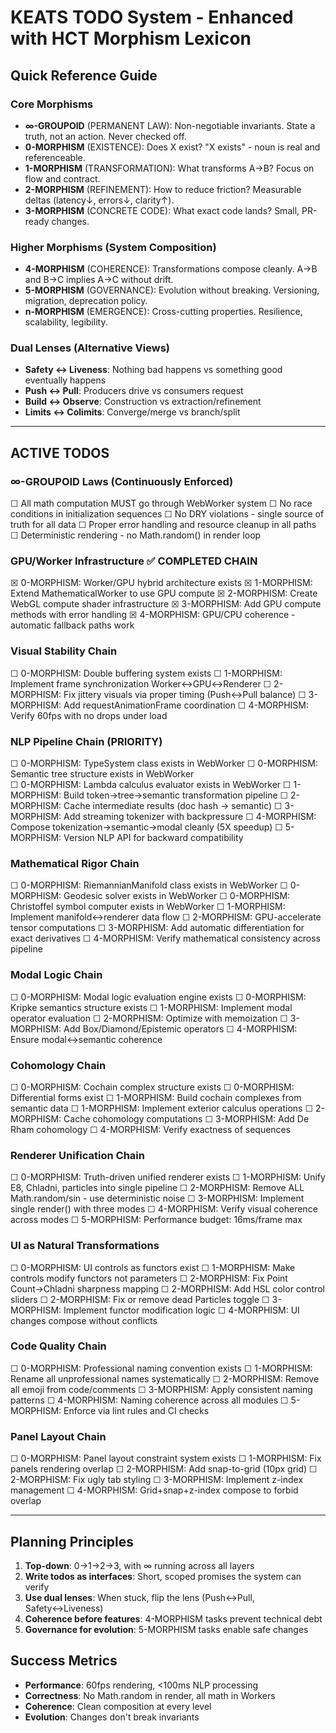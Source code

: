 # KEATS TODO System - Enhanced with HCT Morphism Lexicon

## Quick Reference Guide

### Core Morphisms
- **∞-GROUPOID** (PERMANENT LAW): Non-negotiable invariants. State a truth, not an action. Never checked off.
- **0-MORPHISM** (EXISTENCE): Does X exist? "X exists" - noun is real and referenceable.
- **1-MORPHISM** (TRANSFORMATION): What transforms A→B? Focus on flow and contract.
- **2-MORPHISM** (REFINEMENT): How to reduce friction? Measurable deltas (latency↓, errors↓, clarity↑).
- **3-MORPHISM** (CONCRETE CODE): What exact code lands? Small, PR-ready changes.

### Higher Morphisms (System Composition)
- **4-MORPHISM** (COHERENCE): Transformations compose cleanly. A→B and B→C implies A→C without drift.
- **5-MORPHISM** (GOVERNANCE): Evolution without breaking. Versioning, migration, deprecation policy.
- **n-MORPHISM** (EMERGENCE): Cross-cutting properties. Resilience, scalability, legibility.

### Dual Lenses (Alternative Views)
- **Safety ↔ Liveness**: Nothing bad happens vs something good eventually happens
- **Push ↔ Pull**: Producers drive vs consumers request
- **Build ↔ Observe**: Construction vs extraction/refinement
- **Limits ↔ Colimits**: Converge/merge vs branch/split

---

## ACTIVE TODOS

### ∞-GROUPOID Laws (Continuously Enforced)
☐ All math computation MUST go through WebWorker system
☐ No race conditions in initialization sequences
☐ No DRY violations - single source of truth for all data
☐ Proper error handling and resource cleanup in all paths
☐ Deterministic rendering - no Math.random() in render loop

### GPU/Worker Infrastructure ✅ COMPLETED CHAIN
☒ 0-MORPHISM: Worker/GPU hybrid architecture exists
☒ 1-MORPHISM: Extend MathematicalWorker to use GPU compute
☒ 2-MORPHISM: Create WebGL compute shader infrastructure
☒ 3-MORPHISM: Add GPU compute methods with error handling
☒ 4-MORPHISM: GPU/CPU coherence - automatic fallback paths work

### Visual Stability Chain
☐ 0-MORPHISM: Double buffering system exists
☐ 1-MORPHISM: Implement frame synchronization Worker↔GPU↔Renderer
☐ 2-MORPHISM: Fix jittery visuals via proper timing (Push↔Pull balance)
☐ 3-MORPHISM: Add requestAnimationFrame coordination
☐ 4-MORPHISM: Verify 60fps with no drops under load

### NLP Pipeline Chain (PRIORITY)
☐ 0-MORPHISM: TypeSystem class exists in WebWorker
☐ 0-MORPHISM: Semantic tree structure exists in WebWorker  
☐ 0-MORPHISM: Lambda calculus evaluator exists in WebWorker
☐ 1-MORPHISM: Build token→tree→semantic transformation pipeline
☐ 2-MORPHISM: Cache intermediate results (doc hash → semantic)
☐ 3-MORPHISM: Add streaming tokenizer with backpressure
☐ 4-MORPHISM: Compose tokenization→semantic→modal cleanly (5X speedup)
☐ 5-MORPHISM: Version NLP API for backward compatibility

### Mathematical Rigor Chain
☐ 0-MORPHISM: RiemannianManifold class exists in WebWorker
☐ 0-MORPHISM: Geodesic solver exists in WebWorker
☐ 0-MORPHISM: Christoffel symbol computer exists in WebWorker
☐ 1-MORPHISM: Implement manifold↔renderer data flow
☐ 2-MORPHISM: GPU-accelerate tensor computations
☐ 3-MORPHISM: Add automatic differentiation for exact derivatives
☐ 4-MORPHISM: Verify mathematical consistency across pipeline

### Modal Logic Chain
☐ 0-MORPHISM: Modal logic evaluation engine exists
☐ 0-MORPHISM: Kripke semantics structure exists
☐ 1-MORPHISM: Implement modal operator evaluation
☐ 2-MORPHISM: Optimize with memoization
☐ 3-MORPHISM: Add Box/Diamond/Epistemic operators
☐ 4-MORPHISM: Ensure modal↔semantic coherence

### Cohomology Chain
☐ 0-MORPHISM: Cochain complex structure exists
☐ 0-MORPHISM: Differential forms exist
☐ 1-MORPHISM: Build cochain complexes from semantic data
☐ 1-MORPHISM: Implement exterior calculus operations
☐ 2-MORPHISM: Cache cohomology computations
☐ 3-MORPHISM: Add De Rham cohomology
☐ 4-MORPHISM: Verify exactness of sequences

### Renderer Unification Chain
☐ 0-MORPHISM: Truth-driven unified renderer exists
☐ 1-MORPHISM: Unify E8, Chladni, particles into single pipeline
☐ 2-MORPHISM: Remove ALL Math.random/sin - use deterministic noise
☐ 3-MORPHISM: Implement single render() with three modes
☐ 4-MORPHISM: Verify visual coherence across modes
☐ 5-MORPHISM: Performance budget: 16ms/frame max

### UI as Natural Transformations
☐ 0-MORPHISM: UI controls as functors exist
☐ 1-MORPHISM: Make controls modify functors not parameters
☐ 2-MORPHISM: Fix Point Count→Chladni sharpness mapping
☐ 2-MORPHISM: Add HSL color control sliders
☐ 2-MORPHISM: Fix or remove dead Particles toggle
☐ 3-MORPHISM: Implement functor modification logic
☐ 4-MORPHISM: UI changes compose without conflicts

### Code Quality Chain
☐ 0-MORPHISM: Professional naming convention exists
☐ 1-MORPHISM: Rename all unprofessional names systematically
☐ 2-MORPHISM: Remove all emoji from code/comments
☐ 3-MORPHISM: Apply consistent naming patterns
☐ 4-MORPHISM: Naming coherence across all modules
☐ 5-MORPHISM: Enforce via lint rules and CI checks

### Panel Layout Chain
☐ 0-MORPHISM: Panel layout constraint system exists
☐ 1-MORPHISM: Fix panels rendering overlap
☐ 2-MORPHISM: Add snap-to-grid (10px grid)
☐ 2-MORPHISM: Fix ugly tab styling
☐ 3-MORPHISM: Implement z-index management
☐ 4-MORPHISM: Grid+snap+z-index compose to forbid overlap

---

## Planning Principles

1. **Top-down**: 0→1→2→3, with ∞ running across all layers
2. **Write todos as interfaces**: Short, scoped promises the system can verify
3. **Use dual lenses**: When stuck, flip the lens (Push↔Pull, Safety↔Liveness)
4. **Coherence before features**: 4-MORPHISM tasks prevent technical debt
5. **Governance for evolution**: 5-MORPHISM tasks enable safe changes

## Success Metrics

- **Performance**: 60fps rendering, <100ms NLP processing
- **Correctness**: No Math.random in render, all math in Workers
- **Coherence**: Clean composition at every level
- **Evolution**: Changes don't break invariants